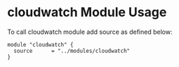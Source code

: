 # cloudwatch Module Usage #

To call cloudwatch module add source as defined below:
```
module "cloudwatch" {
  source      = "../modules/cloudwatch"
}
```
